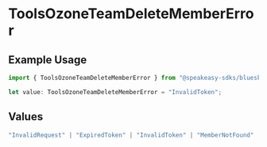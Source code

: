 # ToolsOzoneTeamDeleteMemberError

## Example Usage

```typescript
import { ToolsOzoneTeamDeleteMemberError } from "@speakeasy-sdks/bluesky/models/errors";

let value: ToolsOzoneTeamDeleteMemberError = "InvalidToken";
```

## Values

```typescript
"InvalidRequest" | "ExpiredToken" | "InvalidToken" | "MemberNotFound" | "CannotDeleteSelf"
```